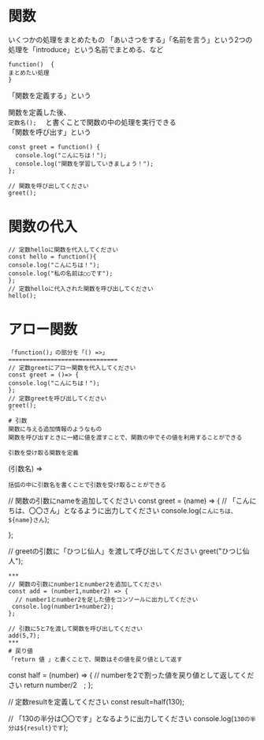 # 関数  
いくつかの処理をまとめたもの
「あいさつをする」「名前を言う」という2つの処理を「introduce」という名前でまとめる、など  
```
function()  {
まとめたい処理
}
``` 
「関数を定義する」という 

関数を定義した後、  
```定数名();  ```
と書くことで関数の中の処理を実行できる  
「関数を呼び出す」という  
```
const greet = function() {
  console.log("こんにちは！");
  console.log("関数を学習していきましょう！");
};

// 関数を呼び出してください
greet();
```
# 関数の代入  
```
// 定数helloに関数を代入してください
const hello = function(){
console.log("こんにちは！");
console.log("私の名前は○○です");
};
// 定数helloに代入された関数を呼び出してください
hello();
```
# アロー関数  
```
「function()」の部分を「() =>」
===============================  
// 定数greetにアロー関数を代入してください
const greet = ()=> {
console.log("こんにちは！");
};
// 定数greetを呼び出してください
greet();
``
# 引数
関数に与える追加情報のようなもの  
関数を呼び出すときに一緒に値を渡すことで、関数の中でその値を利用することができる

引数を受け取る関数を定義  
```
(引数名) =>
```
括弧の中に引数名を書くことで引数を受け取ることができる
```
// 関数の引数にnameを追加してください
const greet = (name) => {
  // 「こんにちは、〇〇さん」となるように出力してください
  console.log(`こんにちは、${name}さん`);
  
};

// greetの引数に「ひつじ仙人」を渡して呼び出してください
greet("ひつじ仙人");
```
***
// 関数の引数にnumber1とnumber2を追加してください
const add = (number1,number2) => {
  // number1とnumber2を足した値をコンソールに出力してください
 console.log(number1+number2);
};

// 引数に5と7を渡して関数を呼び出してください
add(5,7);
***
# 戻り値
「return 値 」と書くことで、関数はその値を戻り値として返す
```
const half = (number) => {
  // numberを2で割った値を戻り値として返してください
  return number/2　;
};

// 定数resultを定義してください
const result=half(130);

// 「130の半分は〇〇です」となるように出力してください
console.log(`130の半分は${result}です`);
```
